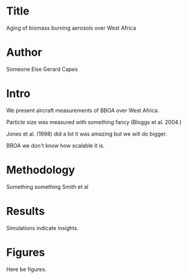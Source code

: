 # Title
Aging of biomass burning aerosols over West Africa

# Author
Someone Else
Gerard Capes

# Intro
We present aircraft measurements of BBOA over West Africa.

Particle size was measured with something fancy (Bloggs et al. 2004.)

Jones et al. (1998) did a lot it was amazing but we will do bigger.

BBOA we don't know how scalable it is.

# Methodology
Something something Smith et al

# Results
Simulations indicate insights.

# Figures
Here be figures.
